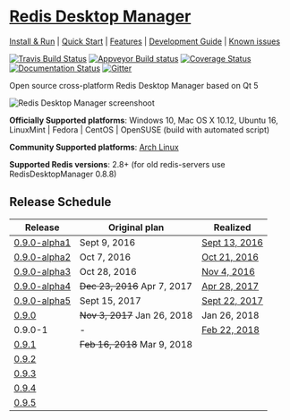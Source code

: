 # [Redis Desktop Manager](http://redisdesktop.com "Redis Desktop Manager Offical Site")

[Install & Run](http://docs.redisdesktop.com/en/latest/install/) | 
[Quick Start](http://docs.redisdesktop.com/en/latest/quick-start/) |
[Features](http://docs.redisdesktop.com/en/latest/features/) |
[Development Guide](http://docs.redisdesktop.com/en/latest/development/) |
[Known issues](http://docs.redisdesktop.com/en/latest/known-issues/)

[![Travis Build Status](https://travis-ci.org/uglide/RedisDesktopManager.svg?branch=0.9)](https://travis-ci.org/uglide/RedisDesktopManager) 
[![Appveyor Build status](https://ci.appveyor.com/api/projects/status/91mj2ge0lxjf693c/branch/0.9?svg=true)](https://ci.appveyor.com/project/uglide/redisdesktopmanager/branch/0.9)
[![Coverage Status](https://coveralls.io/repos/uglide/RedisDesktopManager/badge.svg?branch=0.9)](https://coveralls.io/r/uglide/RedisDesktopManager?branch=0.9)
[![Documentation Status](https://readthedocs.org/projects/redisdesktopmanager/badge/?version=latest)](http://docs.redisdesktop.com/en/latest/?badge=latest)
[![Gitter](https://badges.gitter.im/Join%20Chat.svg)](https://gitter.im/uglide/RedisDesktopManager)

Open source cross-platform Redis Desktop Manager based on Qt 5

![Redis Desktop Manager screenshoot](http://redisdesktop.com/static/img/features/all.png?v2)

**Officially Supported platforms**: Windows 10, Mac OS X 10.12, Ubuntu 16, LinuxMint | Fedora | CentOS | OpenSUSE (build with automated script)

**Community Supported platforms**: [Arch Linux](https://aur.archlinux.org/packages/redis-desktop-manager/)

**Supported Redis versions**: 2.8+ (for old redis-servers use RedisDesktopManager 0.8.8)

## Release Schedule
| Release | Original plan | Realized |
| ------- | ------------- | -------- |
| [0.9.0-alpha1](https://github.com/uglide/RedisDesktopManager/milestone/8) | Sept 9, 2016 | [Sept 13, 2016](https://github.com/uglide/RedisDesktopManager/releases/tag/0.9.0-alpha1) |
| [0.9.0-alpha2](https://github.com/uglide/RedisDesktopManager/milestone/8) | Oct 7, 2016 | [Oct 21, 2016](https://github.com/uglide/RedisDesktopManager/releases/tag/0.9.0-alpha2) |
| [0.9.0-alpha3](https://github.com/uglide/RedisDesktopManager/milestone/27) | Oct 28, 2016 | [Nov 4, 2016](https://github.com/uglide/RedisDesktopManager/releases/tag/0.9.0-alpha3) |
| [0.9.0-alpha4](https://github.com/uglide/RedisDesktopManager/milestone/30) | ~~Dec 23, 2016~~ Apr 7, 2017 | [Apr 28, 2017](https://github.com/uglide/RedisDesktopManager/releases/tag/0.9.0-alpha4) |
| [0.9.0-alpha5](https://github.com/uglide/RedisDesktopManager/milestone/31) | Sept 15, 2017  | [Sept 22, 2017](https://github.com/uglide/RedisDesktopManager/releases/tag/0.9.0-alpha5) |
| [0.9.0](https://github.com/uglide/RedisDesktopManager/milestone/29) | ~~Nov 3, 2017~~ Jan 26, 2018 | Jan 26, 2018 |
| 0.9.0-1 | - | [Feb 22, 2018](https://github.com/uglide/RedisDesktopManager/releases/tag/0.9.0-1) |
| [0.9.1](https://github.com/uglide/RedisDesktopManager/milestone/22) | ~~Feb 16, 2018~~ Mar 9, 2018 |  |
| [0.9.2](https://github.com/uglide/RedisDesktopManager/milestone/32) |  |  |
| [0.9.3](https://github.com/uglide/RedisDesktopManager/milestone/34) |  |  |
| [0.9.4](https://github.com/uglide/RedisDesktopManager/milestone/33) |  |  |
| [0.9.5](https://github.com/uglide/RedisDesktopManager/milestone/35) |  |  |

